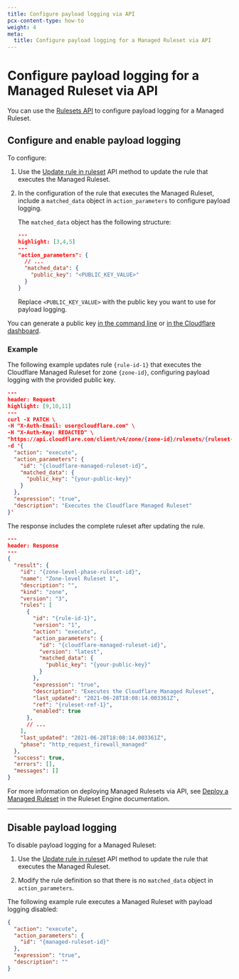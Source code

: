 ```yaml
---
title: Configure payload logging via API
pcx-content-type: how-to
weight: 4
meta:
  title: Configure payload logging for a Managed Ruleset via API
---
```


# Configure payload logging for a Managed Ruleset via API

You can use the [Rulesets API](https://api.cloudflare.com/) to configure payload logging for a Managed Ruleset.

## Configure and enable payload logging

To configure:

1.  Use the [Update rule in ruleset](/ruleset-engine/rulesets-api/update-rule) API method to update the rule that executes the Managed Ruleset.

2.  In the configuration of the rule that executes the Managed Ruleset, include a `matched_data` object in `action_parameters` to configure payload logging.

    The `matched_data` object has the following structure:

    ```json
    ---
    highlight: [3,4,5]
    ---
    "action_parameters": {
      // ...
      "matched_data": {
        "public_key": "<PUBLIC_KEY_VALUE>"
      }
    }
    ```

    Replace `<PUBLIC_KEY_VALUE>` with the public key you want to use for payload logging.

You can generate a public key [in the command line](/waf/managed-rulesets/payload-logging/command-line/generate-key-pair/) or [in the Cloudflare dashboard](/waf/managed-rulesets/payload-logging/configure/).

### Example

The following example updates rule `{rule-id-1}` that executes the Cloudflare Managed Ruleset for zone `{zone-id}`, configuring payload logging with the provided public key.

```json
---
header: Request
highlight: [9,10,11]
---
curl -X PATCH \
-H "X-Auth-Email: user@cloudflare.com" \
-H "X-Auth-Key: REDACTED" \
"https://api.cloudflare.com/client/v4/zone/{zone-id}/rulesets/{ruleset-id}/rules/{rule-id-1}" \
-d '{
  "action": "execute",
  "action_parameters": {
    "id": "{cloudflare-managed-ruleset-id}",
    "matched_data": {
      "public_key": "{your-public-key}"
    }
  },
  "expression": "true",
  "description": "Executes the Cloudflare Managed Ruleset"
}'
```

The response includes the complete ruleset after updating the rule.

```json
---
header: Response
---
{
  "result": {
    "id": "{zone-level-phase-ruleset-id}",
    "name": "Zone-level Ruleset 1",
    "description": "",
    "kind": "zone",
    "version": "3",
    "rules": [
      {
        "id": "{rule-id-1}",
        "version": "1",
        "action": "execute",
        "action_parameters": {
          "id": "{cloudflare-managed-ruleset-id}",
          "version": "latest",
          "matched_data": {
            "public_key": "{your-public-key}"
          }
        },
        "expression": "true",
        "description": "Executes the Cloudflare Managed Ruleset",
        "last_updated": "2021-06-28T18:08:14.003361Z",
        "ref": "{ruleset-ref-1}",
        "enabled": true
      },
      // ...
    ],
    "last_updated": "2021-06-28T18:08:14.003361Z",
    "phase": "http_request_firewall_managed"
  },
  "success": true,
  "errors": [],
  "messages": []
}
```

For more information on deploying Managed Rulesets via API, see [Deploy a Managed Ruleset](/ruleset-engine/managed-rulesets/deploy-managed-ruleset) in the Ruleset Engine documentation.

***

## Disable payload logging

To disable payload logging for a Managed Ruleset:

1.  Use the [Update rule in ruleset](/ruleset-engine/rulesets-api/update-rule) API method to update the rule that executes the Managed Ruleset.

2.  Modify the rule definition so that there is no `matched_data` object in `action_parameters`.

The following example rule executes a Managed Ruleset with payload logging disabled:

```json
{
  "action": "execute",
  "action_parameters": {
    "id": "{managed-ruleset-id}"
  },
  "expression": "true",
  "description": ""
}
```
